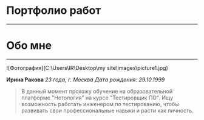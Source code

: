 # Портфолио работ 
---------------

# Обо мне
---------------
![Фотография](C:\Users\IR\Desktop\my site\images\picture1.jpg)

**Ирина Ракова** 
*23 года, г. Москва*
*Дата рождения: 29.10.1999*

 > В данный момент прохожу обучение на образовательной платформе "Нетология" на курсе "Тестировщик ПО". Ищу возможность работать инженером по тестированию, чтобы развивать свои профессиональные навыки и расти как личность.
